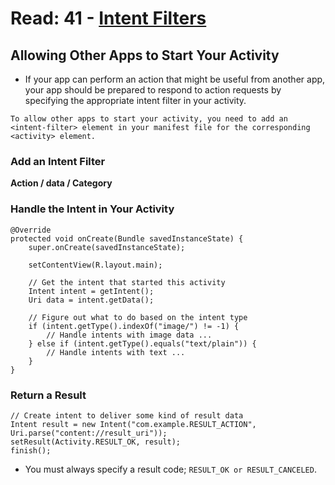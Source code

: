 # Read: 41 - [Intent Filters](https://developer.android.com/training/basics/intents/filters)

## Allowing Other Apps to Start Your Activity

- If your app can perform an action that might be useful from another app, your app should be prepared to respond to action requests by specifying the appropriate intent filter in your activity.

`To allow other apps to start your activity, you need to add an <intent-filter> element in your manifest file for the corresponding <activity> element.`

### Add an Intent Filter

**Action / data / Category**

### Handle the Intent in Your Activity

```
@Override
protected void onCreate(Bundle savedInstanceState) {
    super.onCreate(savedInstanceState);

    setContentView(R.layout.main);

    // Get the intent that started this activity
    Intent intent = getIntent();
    Uri data = intent.getData();

    // Figure out what to do based on the intent type
    if (intent.getType().indexOf("image/") != -1) {
        // Handle intents with image data ...
    } else if (intent.getType().equals("text/plain")) {
        // Handle intents with text ...
    }
}
```

### Return a Result

```
// Create intent to deliver some kind of result data
Intent result = new Intent("com.example.RESULT_ACTION", Uri.parse("content://result_uri"));
setResult(Activity.RESULT_OK, result);
finish();
```

- You must always specify a result code; `RESULT_OK or RESULT_CANCELED`.
